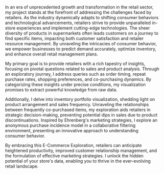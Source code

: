 In an era of unprecedented growth and transformation in the retail sector, my project stands at the forefront of addressing the challenges faced by retailers. As the industry dynamically adapts to shifting consumer behaviors and technological advancements, retailers strive to provide unparalleled in-store experiences and implement cutting-edge technologies. The sheer diversity of products in supermarkets often leads customers on a journey to find specific items, impacting both customer satisfaction and retailer resource management. By unraveling the intricacies of consumer behavior, we empower businesses to predict demand accurately, optimize inventory, and enhance overall retail management plans.

My primary goal is to provide retailers with a rich tapestry of insights, focusing on pivotal questions related to sales and product analysis. Through an exploratory journey, I address queries such as order timing, repeat purchase rates, shopping preferences, and co-purchasing dynamics. By categorizing these insights under precise conditions, my visualization promises to extract powerful knowledge from raw data.

Additionally, I delve into inventory portfolio visualization, shedding light on product arrangement and sales frequency. Unraveling the relationships between frequently co-purchased items, my exploration aids retailers in strategic decision-making, preventing potential dips in sales due to product discontinuations. Inspired by Ehrenberg's marketing strategies, I explore an anonymous purchase incidence model in a collaborative filtering environment, presenting an innovative approach to understanding consumer behavior.

By embracing this E-Commerce Exploration, retailers can anticipate heightened productivity, improved customer relationship management, and the formulation of effective marketing strategies. I unlock the hidden potential of your store's data, enabling you to thrive in the ever-evolving retail landscape.
